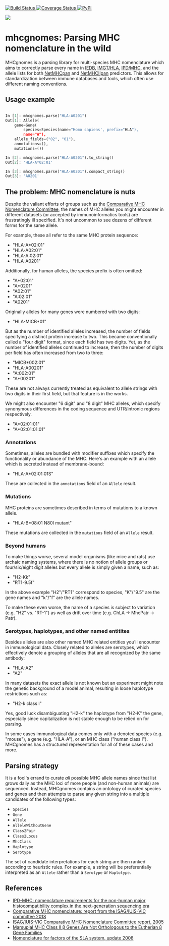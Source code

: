 <a href="https://travis-ci.com/til-unc/mhcgnomes">
    <img src="https://travis-ci.com/til-unc/mhcgnomes.svg?branch=main" alt="Build Status" />
</a>
<a href="https://coveralls.io/github/til-unc/mhcgnomes?branch=main">
    <img src="https://coveralls.io/repos/til-unc/mhcgnomes/badge.svg?branch=main&service=github" alt="Coverage Status" />
</a>
<a href="https://pypi.python.org/pypi/mhcgnomes/">
    <img src="https://img.shields.io/pypi/v/mhcgnomes.svg?maxAge=1000" alt="PyPI" />
</a>


![](https://raw.githubusercontent.com/til-unc/mhcgnomes/main/gnome-red-text.png) 

# mhcgnomes: Parsing MHC nomenclature in the wild

MHCgnomes is a parsing library for multi-species MHC nomenclature which
aims to correctly parse every name in [IEDB](http://www.iedb.org/), [IMGT/HLA](https://www.ebi.ac.uk/ipd/imgt/hla/), [IPD/MHC](https://www.ebi.ac.uk/ipd/mhc/), and the allele lists for both [NetMHCpan](https://services.healthtech.dtu.dk/service.php?NetMHCpan-4.1) and [NetMHCIIpan](https://services.healthtech.dtu.dk/service.php?NetMHCIIpan-4.0) predictors. This allows for standardization between immune databases and tools, which often use different naming conventions.

## Usage example

```python

In [1]: mhcgnomes.parse("HLA-A0201")
Out[1]: Allele(
    gene=Gene(
        species=Species(name="Homo sapiens', prefix="HLA"), 
        name="A"), 
    allele_fields=("02", "01"), 
    annotations=(), 
    mutations=())

In [2]: mhcgnomes.parse("HLA-A0201").to_string()
Out[2]: 'HLA-A*02:01'

In [3]: mhcgnomes.parse("HLA-A0201").compact_string()
Out[3]: 'A0201'

```

## The problem: MHC nomenclature is nuts

Despite the valiant efforts of groups such as the [Comparative MHC Nomenclature Committee](https://www.ebi.ac.uk/ipd/mhc/committee/), the names of MHC alleles you might encounter in different datasets (or accepted by immunoinformatics tools) are frustratingly ill specified. It's not uncommon to see dozens of different forms for the same allele.

For example, these all refer to the same MHC protein sequence:

* "HLA-A\*02:01"
* "HLA-A02:01"
* "HLA-A:02:01"
* "HLA-A0201"


Additionally, for human alleles, the species prefix is often omitted:

* "A\*02:01"
* "A\*0201"
* "A02:01"
* "A:02:01"
* "A0201"

Originally alleles for many genes were numbered with two digits:

* "HLA-MICB*01"

But as the number of identified alleles increased, the number of
fields specifying a distinct protein increase to two. This became 
conventionally called a "four digit" format, since each field has two
digits. Yet, as the number of identified alleles continued to increase, then 
the number of digits per field has often increased from two to three: 

* "MICB\*002:01"
* "HLA-A00201"
* "A:002:01"
* "A\*00201"

These are not always currently treated as equivalent to allele strings with two digits in their first field, but that feature is in the works.

We might also encounter "6 digit" and "8 digit" MHC alleles, which specify 
synonymous differences in the coding sequence and UTR/intronic regions respectively.

* "A\*02:01:01"
* "A\*02:01:01:01"

### Annotations

Sometimes, alleles are bundled with modifier suffixes which specify 
the functionality or abundance of the MHC. Here's an example with an allele
which is secreted instead of membrane-bound:

* "HLA-A\*02:01:01S"

These are collected in the `annotations` field of an `Allele` result.

### Mutations

MHC proteins are sometimes described in terms of mutations to a known allele. 

* "HLA-B\*08:01 N80I mutant"

These mutations are collected in the `mutations` field of an `Allele` result.

### Beyond humans

To make things worse, several model organisms (like mice and rats) use archaic
naming systems, where there is no notion of allele groups or four/six/eight
digit alleles but every allele is simply given a name, such as:

* "H2-Kk"
* "RT1-9.5f"


In the above example "H2"/"RT1" correspond to species, "K"/"9.5" are
the gene names and "k"/"f" are the allele names.

To make these even worse, the name of a species is subject to variation (e.g. "H2" vs. "RT-1") as well as drift over time (e.g. ChLA -> MhcPatr -> Patr).  

### Serotypes, haplotypes, and other named entitites

Besides alleles are also other named MHC related entities you'll encounter in immunological data. Closely related to alleles are serotypes, which effectively denote a grouping of alleles that are all recognized by the same antibody:

* "HLA-A2"
* "A2"

In many datasets the exact allele is not known but an experiment might note the genetic background of a model animal, resulting in loose haplotype restrictions such as: 

* "H2-k class I"

Yes, good luck disambiguating "H2-k" the haplotype from "H2-K" the gene, especially since capitalization is not stable enough to be relied on for parsing. 

In some cases immunological data comes only with a denoted species (e.g. "mouse"), a gene (e.g. "HLA-A"), or an MHC class ("human class I"). MHCgnomes has a structured representation for all of these cases and more. 

## Parsing strategy

It is a fool's errand to curate *all* possible MHC allele names since that list grows daily as the MHC loci of more people (and non-human animals) are sequenced. Instead, MHCgnomes contains an ontology of curated species and genes and then attempts to parse any given string into a multiple candidates of the following types:

* `Species`
* `Gene`
* `Allele`
* `AlleleWithoutGene`
* `Class2Pair`
* `Class2Locus`
* `MhcClass`
* `Haplotype`
* `Serotype`


The set of candidate interpretations for each string are then 
ranked according to heuristic rules. For example, a string will be 
preferentially interpreted as an `Allele` rather than a `Serotype` 
or `Haplotype`. 

## References

* [IPD-MHC: nomenclature requirements for the non-human major histocompatibility complex in the next-generation sequencing era](https://link.springer.com/article/10.1007%2Fs00251-018-1072-4)
* [Comparative MHC nomenclature: report from the ISAG/IUIS-VIC committee 2018]()
* [ISAG/IUIS-VIC Comparative MHC Nomenclature
Committee report, 2005](https://link.springer.com/content/pdf/10.1007%2Fs00251-005-0071-4.pdf)
* [Marsupial MHC Class II β Genes Are Not Orthologous to the Eutherian β Gene Families]()
* [Nomenclature for factors of the SLA system, update 2008](https://www.ncbi.nlm.nih.gov/pubmed/19317739)
